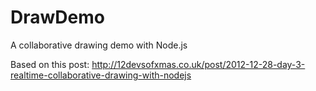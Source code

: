 DrawDemo
========

A collaborative drawing demo with Node.js

Based on this post: http://12devsofxmas.co.uk/post/2012-12-28-day-3-realtime-collaborative-drawing-with-nodejs